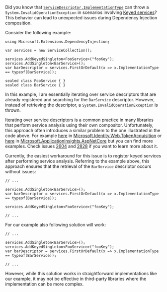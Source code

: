 Did you know that [`ServiceDescriptor.ImplementationType`](https://github.com/dotnet/runtime/blob/main/src/libraries/Microsoft.Extensions.DependencyInjection.Abstractions/src/ServiceDescriptor.cs#L158) can throw a `System.InvalidOperationException` in scenarios involving [Keyed services](https://learn.microsoft.com/en-us/aspnet/core/fundamentals/dependency-injection?view=aspnetcore-8.0#keyed-services)? This behavior can lead to unexpected issues during Dependency Injection composition.

Consider the following example:
```
using Microsoft.Extensions.DependencyInjection;

var services = new ServiceCollection();

services.AddKeyedSingleton<FooService>("fooKey");
services.AddSingleton<BarService>();
var barDescriptor = services.FirstOrDefault(x => x.ImplementationType == typeof(BarService));

sealed class FooService { }
sealed class BarService { }
```

In this example, I am essentially iterating over service descriptors that are already registered and searching for the `BarService` descriptor. However, instead of retrieving the descriptor, a `System.InvalidOperationException` is thrown. 

Iterating over service descriptors is a common practice in many libraries that perform service analysis using their own compositor. Unfortunately, this approach often introduces a similar problem to the one illustrated in the code above. For example [here](https://github.com/AzureAD/microsoft-identity-web/blob/master/src/Microsoft.Identity.Web.TokenAcquisition/ServiceCollectionExtensions.cs#L47) in [Microsoft.Identity.Web.TokenAcquisition](https://www.nuget.org/packages/Microsoft.Identity.Web.TokenAcquisition) or [here](https://github.com/microsoft/ApplicationInsights-dotnet/blob/main/NETCORE/src/Shared/Extensions/ApplicationInsightsExtensions.cs#L297C13) in [Microsoft.ApplicationInsights.AspNetCore](https://www.nuget.org/packages/Microsoft.ApplicationInsights.AspNetCore) but you can find more examples. Check issues [2604](https://github.com/AzureAD/microsoft-identity-web/issues/2604) and [2828](https://github.com/microsoft/ApplicationInsights-dotnet/issues/2828) if you want to learn more about it.

Currently, the easiest workaround for this issue is to register keyed services after performing service analysis. Referring to the example above, this approach ensures that the retrieval of the `BarService` descriptor occurs without issues:

```
// ...

services.AddSingleton<BarService>();
var barDescriptor = services.FirstOrDefault(x => x.ImplementationType == typeof(BarService));

services.AddKeyedSingleton<FooService>("fooKey");

// ...
```

For our example also following solution will work:
```
// ...

services.AddSingleton<BarService>();
services.AddKeyedSingleton<FooService>("fooKey");
var barDescriptor = services.FirstOrDefault(x => x.ImplementationType == typeof(BarService));

// ...
```
However, while this solution works in straightforward implementations like our example, it may not be effective in third-party libraries where the implementation can be more complex.